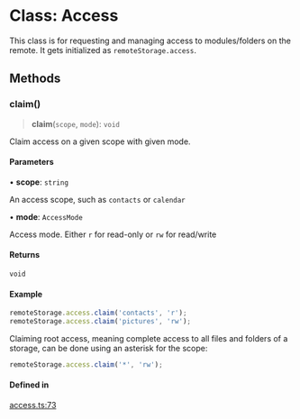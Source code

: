 # Class: Access

This class is for requesting and managing access to modules/folders on the
remote. It gets initialized as `remoteStorage.access`.

## Methods

### claim()

> **claim**(`scope`, `mode`): `void`

Claim access on a given scope with given mode.

#### Parameters

• **scope**: `string`

An access scope, such as `contacts` or `calendar`

• **mode**: `AccessMode`

Access mode. Either `r` for read-only or `rw` for read/write

#### Returns

`void`

#### Example

```javascript
remoteStorage.access.claim('contacts', 'r');
remoteStorage.access.claim('pictures', 'rw');
```

Claiming root access, meaning complete access to all files and folders of a storage, can be done using an asterisk for the scope:

```javascript
remoteStorage.access.claim('*', 'rw');
```

#### Defined in

[access.ts:73](https://github.com/remotestorage/remotestorage.js/blob/9625dcb362d5fe51be7b7fbdbb04492cfbf19644/src/access.ts#L73)
